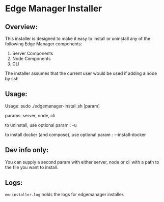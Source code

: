 # Edge Manager Installer

## Overview:

This installer is designed to make it easy to install or uninstall any of the following Edge Manager components:

1. Server Components
2. Node Components
3. CLI

The installer assumes that the current user would be used if adding a node by ssh

## Usage:

Usage: sudo ./edgemanager-install.sh [param]

params: server, node, cli

to uninstall, use optional param : -u  

to install docker (and compose), use optional param : --install-docker

## Dev info only:

You can supply a second param with either server, node or cli with a path to the file you want to install.

## Logs:

`em-installer.log` holds the logs for edgemanager installer.
